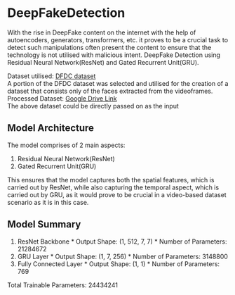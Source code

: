 # DeepFakeDetection
With the rise in DeepFake content on the internet with the help of autoencoders, generators, transformers, etc. it proves to be a crucial task to detect such manipulations often present the content to ensure that the technology is not utilised with malicious intent.
DeepFake Detection using Residual Neural Network(ResNet) and Gated Recurrent Unit(GRU).

Dataset utilised: [DFDC dataset](https://www.kaggle.com/competitions/deepfake-detection-challenge) <br/>
A portion of the DFDC dataset was selected and utilised for the creation of a dataset that consists only of the faces extracted from the videoframes. <br/>
Processed Dataset: [Google Drive Link](https://drive.google.com/drive/folders/1gDD9b9mBlsXJjlR6PPZ_6e9po1m0P0Tp?usp=sharing) <br/>
The above dataset could be directly passed on as the input

## Model Architecture
The model comprises of 2 main aspects:
1. Residual Neural Network(ResNet)
2. Gated Recurrent Unit(GRU) <br/>

This ensures that the model captures both the spatial features, which is carried out by ResNet, while also capturing the temporal aspect, which is carried out by GRU, as it would prove to be crucial in a video-based dataset scenario as it is in this case.

## Model Summary

1. ResNet Backbone                * Output Shape: (1, 512, 7, 7) * Number of Parameters: 21284672
2. GRU Layer                      * Output Shape: (1, 7, 256)    * Number of Parameters: 3148800
3. Fully Connected Layer          * Output Shape: (1, 1)         * Number of Parameters: 769       

Total Trainable Parameters: 24434241
